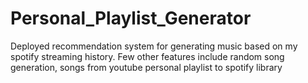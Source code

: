 # Personal_Playlist_Generator
Deployed recommendation system for generating music based on my spotify streaming history. Few other features include random song generation, songs from youtube personal playlist to spotify library
